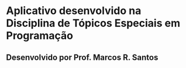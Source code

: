 # Aplicativo desenvolvido na Disciplina de Tópicos Especiais em Programação

## Desenvolvido por Prof. Marcos R. Santos